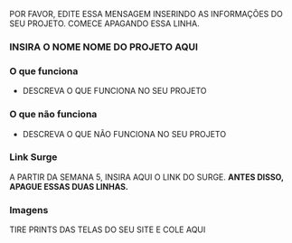 POR FAVOR, EDITE ESSA MENSAGEM INSERINDO AS INFORMAÇÕES DO SEU PROJETO. COMECE APAGANDO ESSA LINHA.

### INSIRA O NOME NOME DO PROJETO AQUI

### O que funciona
- DESCREVA O QUE FUNCIONA NO SEU PROJETO

### O que não funciona
- DESCREVA O QUE NÃO FUNCIONA NO SEU PROJETO

### Link Surge 
A PARTIR DA SEMANA 5, INSIRA AQUI O LINK DO SURGE. **ANTES DISSO, APAGUE ESSAS DUAS LINHAS.**

### Imagens
TIRE PRINTS DAS TELAS DO SEU SITE E COLE AQUI
